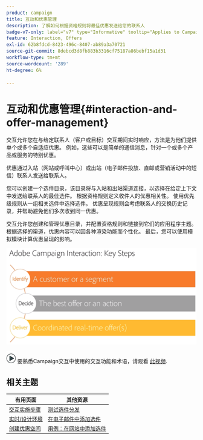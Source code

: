 ```yaml
---
product: campaign
title: 互动和优惠管理
description: 了解如何根据资格规则将最佳优惠发送给您的联系人
badge-v7-only: label="v7" type="Informative" tooltip="Applies to Campaign Classic v7 only"
feature: Interaction, Offers
exl-id: 62b8fdcd-8423-496c-8407-ab89a3a70721
source-git-commit: 8debcd3d8fb883b3316cf75187a86bebf15a1d31
workflow-type: tm+mt
source-wordcount: '289'
ht-degree: 6%

---
```


# 互动和优惠管理{#interaction-and-offer-management}



交互允许您在与给定联系人（客户或目标）交互期间实时响应，方法是为他们提供单个或多个自适应优惠。 例如，这些可以是简单的通信消息，针对一个或多个产品或服务的特别优惠。

优惠通过入站（网站或呼叫中心）或出站（电子邮件投放、直邮或营销活动中的短信）联系人发送给联系人。

您可以创建一个选件目录，该目录将与入站和出站渠道连接，以选择在给定上下文中发送给联系人的最佳选件。 根据资格规则定义收件人的优惠相关性。 使用优先级规则从一组相关选件中选择选件。 优惠呈现规则会考虑联系人的交换历史记录，并帮助避免他们多次收到同一优惠。

交互允许您创建和管理优惠目录，并配置资格规则和链接到它们的应用程序主题。 根据选择的渠道，优惠内容可以因各种渲染功能而个性化。 最后，您可以使用模拟模块计算优惠呈现的影响。

![](assets/Offermgt2.png)

![](assets/do-not-localize/how-to-video.png) 要熟悉Campaign交互中使用的交互功能和术语，请观看 [此视频](https://helpx.adobe.com/campaign/classic/how-to/acs-overview.html?playlist=/ccx/v1/collection/product/campaign/classic/segment/digital-marketers/explevel/intermediate/applaunch/get-started/collection.ccx.js&amp;ref=helpx.adobe.com).

## 相关主题

| 有用页面 | 其他资源 |
|---|---|
| [交互实施步骤](../../interaction/using/implementation-steps.md) | [测试选件分发](../../interaction/using/about-offers-simulation.md) |
| [实时/设计环境](../../interaction/using/live-design-environments.md) | [在电子邮件中添加选件](../../interaction/using/integrating-an-offer-via-the-wizard.md) |
| [创建优惠空间](../../interaction/using/creating-offer-spaces.md) | [用例：在网站中添加选件](../../interaction/using/offers-on-an-inbound-channel.md) |

